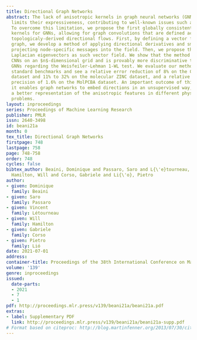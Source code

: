 ```yaml
---
title: Directional Graph Networks
abstract: The lack of anisotropic kernels in graph neural networks (GNNs) strongly
  limits their expressiveness, contributing to well-known issues such as over-smoothing.
  To overcome this limitation, we propose the first globally consistent anisotropic
  kernels for GNNs, allowing for graph convolutions that are defined according to
  topologicaly-derived directional flows. First, by defining a vector field in the
  graph, we develop a method of applying directional derivatives and smoothing by
  projecting node-specific messages into the field. Then, we propose the use of the
  Laplacian eigenvectors as such vector field. We show that the method generalizes
  CNNs on an $n$-dimensional grid and is provably more discriminative than standard
  GNNs regarding the Weisfeiler-Lehman 1-WL test. We evaluate our method on different
  standard benchmarks and see a relative error reduction of 8% on the CIFAR10 graph
  dataset and 11% to 32% on the molecular ZINC dataset, and a relative increase in
  precision of 1.6% on the MolPCBA dataset. An important outcome of this work is that
  it enables graph networks to embed directions in an unsupervised way, thus allowing
  a better representation of the anisotropic features in different physical or biological
  problems.
layout: inproceedings
series: Proceedings of Machine Learning Research
publisher: PMLR
issn: 2640-3498
id: beani21a
month: 0
tex_title: Directional Graph Networks
firstpage: 748
lastpage: 758
page: 748-758
order: 748
cycles: false
bibtex_author: Beaini, Dominique and Passaro, Saro and L{\'e}tourneau, Vincent and
  Hamilton, Will and Corso, Gabriele and Li{\'o}, Pietro
author:
- given: Dominique
  family: Beaini
- given: Saro
  family: Passaro
- given: Vincent
  family: Létourneau
- given: Will
  family: Hamilton
- given: Gabriele
  family: Corso
- given: Pietro
  family: Lió
date: 2021-07-01
address:
container-title: Proceedings of the 38th International Conference on Machine Learning
volume: '139'
genre: inproceedings
issued:
  date-parts:
  - 2021
  - 7
  - 1
pdf: http://proceedings.mlr.press/v139/beani21a/beani21a.pdf
extras:
- label: Supplementary PDF
  link: http://proceedings.mlr.press/v139/beani21a/beani21a-supp.pdf
# Format based on citeproc: http://blog.martinfenner.org/2013/07/30/citeproc-yaml-for-bibliographies/
---
```

